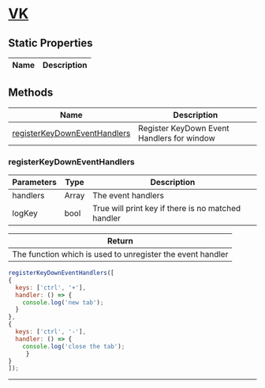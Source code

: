 # **[VK](../README.md)**

## **Static Properties**

| Name | Description |
|------|-------------|

## **Methods**

| Name | Description |
|------|-------------|
| [registerKeyDownEventHandlers](#registerkeydowneventhandlers) | Register KeyDown Event Handlers for window |

### **registerKeyDownEventHandlers**

| Parameters | Type | Description |
|------------|------|-------------|
| handlers | Array | The event handlers |
| logKey | bool | True will print key if there is no matched handler |

| Return |
|--------|
| The function which is used to unregister the event handler |

```js
registerKeyDownEventHandlers([
{
  keys: ['ctrl', '+'],
  handler: () => {
    console.log('new tab');
  }
},
{
  keys: ['ctrl', '-'],
  handler: () => {
    console.log('close the tab');
	 }
}
]);
```
---

